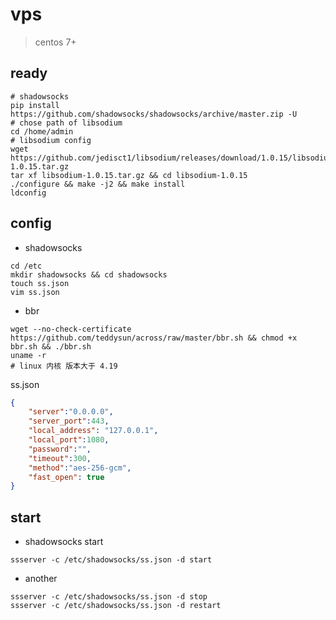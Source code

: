 # vps

> centos 7+

## ready

```shell
# shadowsocks
pip install https://github.com/shadowsocks/shadowsocks/archive/master.zip -U
# chose path of libsodium
cd /home/admin
# libsodium config
wget https://github.com/jedisct1/libsodium/releases/download/1.0.15/libsodium-1.0.15.tar.gz
tar xf libsodium-1.0.15.tar.gz && cd libsodium-1.0.15
./configure && make -j2 && make install
ldconfig
```

## config

* shadowsocks
```shell
cd /etc
mkdir shadowsocks && cd shadowsocks
touch ss.json
vim ss.json
```

* bbr
```shell
wget --no-check-certificate https://github.com/teddysun/across/raw/master/bbr.sh && chmod +x bbr.sh && ./bbr.sh
uname -r
# linux 内核 版本大于 4.19
```

ss.json

```json
{
    "server":"0.0.0.0",
    "server_port":443,
    "local_address": "127.0.0.1",
    "local_port":1080,
    "password":"",
    "timeout":300,
    "method":"aes-256-gcm",
    "fast_open": true
}

```

## start

* shadowsocks  start
``` shell
ssserver -c /etc/shadowsocks/ss.json -d start
```

* another 
``` shell
ssserver -c /etc/shadowsocks/ss.json -d stop
ssserver -c /etc/shadowsocks/ss.json -d restart
```

